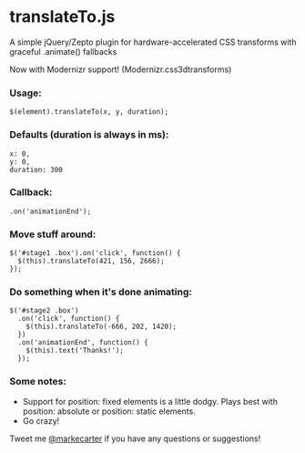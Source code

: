translateTo.js
==============

A simple jQuery/Zepto plugin for hardware-accelerated CSS transforms with graceful .animate() fallbacks

Now with Modernizr support! (Modernizr.css3dtransforms)

### Usage:

    $(element).translateTo(x, y, duration);
  
### Defaults (duration is always in ms):

    x: 0,
    y: 0,
    duration: 300

### Callback:

    .on('animationEnd');

### Move stuff around:

    $('#stage1 .box').on('click', function() {
      $(this).translateTo(421, 156, 2666);
    });

### Do something when it's done animating:

    $('#stage2 .box')
      .on('click', function() {
        $(this).translateTo(-666, 202, 1420);
      })
      .on('animationEnd', function() {
        $(this).text('Thanks!');
      });

### Some notes:
* Support for position: fixed elements is a little dodgy. Plays best with position: absolute or position: static elements.
* Go crazy!

Tweet me [@markecarter](http://twitter.com/markecarter "@markecarter") if you have any questions or suggestions!
